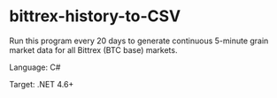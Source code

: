 # bittrex-history-to-CSV
Run this program every 20 days to generate continuous 5-minute grain market data for all Bittrex (BTC base) markets.

Language: C#

Target: .NET 4.6+
